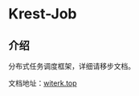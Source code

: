 # Krest-Job

## 介绍

分布式任务调度框架，详细请移步文档。

文档地址：[witerk.top](https://witerk.top/#/./docs/14.%E4%B8%AA%E4%BA%BA%E5%BC%80%E6%BA%90%E9%A1%B9%E7%9B%AE/docs/Krest-Job/1.Krest-Job)
